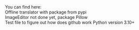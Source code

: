 You can find here:  
Offline translator with package from pypi  
ImageEditor not done yet, package Pillow  
Test file to figure out how does github work
Python version 3.10+
